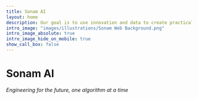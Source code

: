 ```yaml
---
title: Sonam AI
layout: home
description: Our goal is to use innovation and data to create practical solutions that make a difference and deliver meaningful results.
intro_image: "images/illustrations/Sonam Web Background.png"
intro_image_absolute: true
intro_image_hide_on_mobile: true
show_call_box: false
---
```


# Sonam AI

*Engineering for the future, one algorithm at a time*